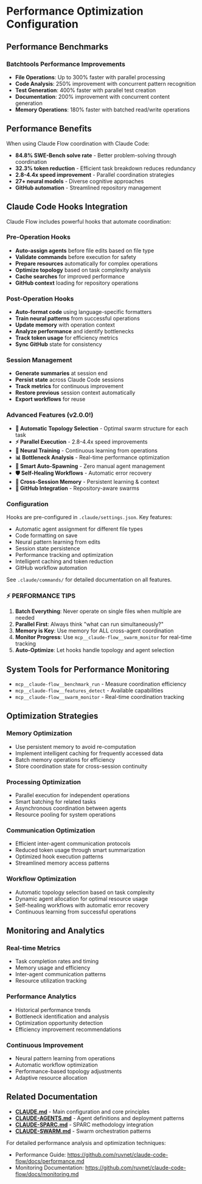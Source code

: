# Performance Optimization Configuration

## Performance Benchmarks

### Batchtools Performance Improvements
- **File Operations**: Up to 300% faster with parallel processing
- **Code Analysis**: 250% improvement with concurrent pattern recognition
- **Test Generation**: 400% faster with parallel test creation
- **Documentation**: 200% improvement with concurrent content generation
- **Memory Operations**: 180% faster with batched read/write operations

## Performance Benefits

When using Claude Flow coordination with Claude Code:

- **84.8% SWE-Bench solve rate** - Better problem-solving through coordination
- **32.3% token reduction** - Efficient task breakdown reduces redundancy
- **2.8-4.4x speed improvement** - Parallel coordination strategies
- **27+ neural models** - Diverse cognitive approaches
- **GitHub automation** - Streamlined repository management

## Claude Code Hooks Integration

Claude Flow includes powerful hooks that automate coordination:

### Pre-Operation Hooks

- **Auto-assign agents** before file edits based on file type
- **Validate commands** before execution for safety
- **Prepare resources** automatically for complex operations
- **Optimize topology** based on task complexity analysis
- **Cache searches** for improved performance
- **GitHub context** loading for repository operations

### Post-Operation Hooks

- **Auto-format code** using language-specific formatters
- **Train neural patterns** from successful operations
- **Update memory** with operation context
- **Analyze performance** and identify bottlenecks
- **Track token usage** for efficiency metrics
- **Sync GitHub** state for consistency

### Session Management

- **Generate summaries** at session end
- **Persist state** across Claude Code sessions
- **Track metrics** for continuous improvement
- **Restore previous** session context automatically
- **Export workflows** for reuse

### Advanced Features (v2.0.0!)

- **🚀 Automatic Topology Selection** - Optimal swarm structure for each task
- **⚡ Parallel Execution** - 2.8-4.4x speed improvements
- **🧠 Neural Training** - Continuous learning from operations
- **📊 Bottleneck Analysis** - Real-time performance optimization
- **🤖 Smart Auto-Spawning** - Zero manual agent management
- **🛡️ Self-Healing Workflows** - Automatic error recovery
- **💾 Cross-Session Memory** - Persistent learning & context
- **🔗 GitHub Integration** - Repository-aware swarms

### Configuration

Hooks are pre-configured in `.claude/settings.json`. Key features:

- Automatic agent assignment for different file types
- Code formatting on save
- Neural pattern learning from edits
- Session state persistence
- Performance tracking and optimization
- Intelligent caching and token reduction
- GitHub workflow automation

See `.claude/commands/` for detailed documentation on all features.

### ⚡ PERFORMANCE TIPS

1. **Batch Everything**: Never operate on single files when multiple are needed
2. **Parallel First**: Always think "what can run simultaneously?"
3. **Memory is Key**: Use memory for ALL cross-agent coordination
4. **Monitor Progress**: Use `mcp__claude-flow__swarm_monitor` for real-time tracking
5. **Auto-Optimize**: Let hooks handle topology and agent selection

## System Tools for Performance Monitoring

- `mcp__claude-flow__benchmark_run` - Measure coordination efficiency
- `mcp__claude-flow__features_detect` - Available capabilities
- `mcp__claude-flow__swarm_monitor` - Real-time coordination tracking

## Optimization Strategies

### Memory Optimization
- Use persistent memory to avoid re-computation
- Implement intelligent caching for frequently accessed data
- Batch memory operations for efficiency
- Store coordination state for cross-session continuity

### Processing Optimization
- Parallel execution for independent operations
- Smart batching for related tasks
- Asynchronous coordination between agents
- Resource pooling for system operations

### Communication Optimization
- Efficient inter-agent communication protocols
- Reduced token usage through smart summarization
- Optimized hook execution patterns
- Streamlined memory access patterns

### Workflow Optimization
- Automatic topology selection based on task complexity
- Dynamic agent allocation for optimal resource usage
- Self-healing workflows with automatic error recovery
- Continuous learning from successful operations

## Monitoring and Analytics

### Real-time Metrics
- Task completion rates and timing
- Memory usage and efficiency
- Inter-agent communication patterns
- Resource utilization tracking

### Performance Analytics
- Historical performance trends
- Bottleneck identification and analysis
- Optimization opportunity detection
- Efficiency improvement recommendations

### Continuous Improvement
- Neural pattern learning from operations
- Automatic workflow optimization
- Performance-based topology adjustments
- Adaptive resource allocation

## Related Documentation

- **[CLAUDE.md](./CLAUDE.md)** - Main configuration and core principles
- **[CLAUDE-AGENTS.md](./CLAUDE-AGENTS.md)** - Agent definitions and deployment patterns
- **[CLAUDE-SPARC.md](./CLAUDE-SPARC.md)** - SPARC methodology integration
- **[CLAUDE-SWARM.md](./CLAUDE-SWARM.md)** - Swarm orchestration patterns

For detailed performance analysis and optimization techniques:
- Performance Guide: https://github.com/ruvnet/claude-code-flow/docs/performance.md
- Monitoring Documentation: https://github.com/ruvnet/claude-code-flow/docs/monitoring.md